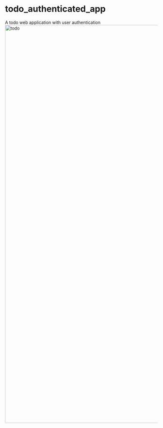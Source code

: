 # todo_authenticated_app
A todo web application with user authentication
<img width="1311" alt="todo" src="https://github.com/tusharsrivastav/todo_authenticated_app/assets/62353028/31d686c7-8ac1-4b8e-a88f-acda7c0f8eaa">

